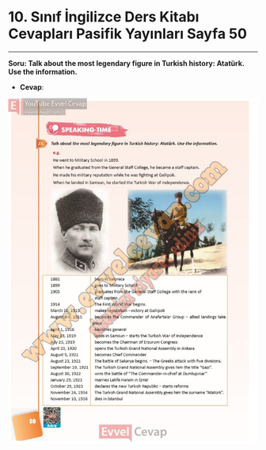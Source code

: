 # 10. Sınıf İngilizce Ders Kitabı Cevapları Pasifik Yayınları Sayfa 50

---

**Soru: Talk about the most legendary figure in Turkish history: Atatürk. Use the information.**

-   **Cevap**:

![Image 1](./image_1.jpg)